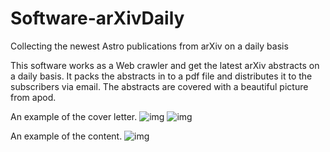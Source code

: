 # Software-arXivDaily
Collecting the newest Astro publications from arXiv on a daily basis

This software works as a Web crawler and get the latest arXiv abstracts on a daily basis. It packs the abstracts in to a pdf
file and distributes it to the subscribers via email. The abstracts are covered with a beautiful picture from apod.

An example of the cover letter.
![img](https://github.com/LiYunyang/Software-arXivDaily/blob/master/front1.png)
![img](https://github.com/LiYunyang/Software-arXivDaily/blob/master/front2.png)

An example of the content.
![img](https://github.com/LiYunyang/Software-arXivDaily/blob/master/content.png)
